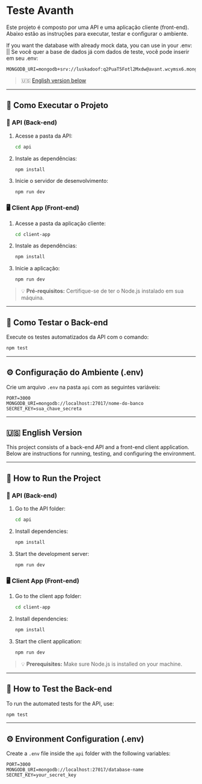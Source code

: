 # Teste Avanth

Este projeto é composto por uma API e uma aplicação cliente (front-end). Abaixo estão as instruções para executar, testar e configurar o ambiente.

If you want the database with already mock data, you can use in your .env: || Se você quer a base de dados já com dados de teste, você pode inserir em seu .env:

```
MONGODB_URI=mongodb+srv://luskadoof:q2PuaT5Fotl2Mxdw@avant.wcymsx6.mongodb.net/
```

> 🇺🇸 [English version below](#-english-version)

---

## 🚀 Como Executar o Projeto

### 📁 API (Back-end)

1. Acesse a pasta da API:
   ```bash
   cd api
   ```

2. Instale as dependências:
   ```bash
   npm install
   ```

3. Inicie o servidor de desenvolvimento:
   ```bash
   npm run dev
   ```

### 🖥️ Client App (Front-end)

1. Acesse a pasta da aplicação cliente:
   ```bash
   cd client-app
   ```

2. Instale as dependências:
   ```bash
   npm install
   ```

3. Inicie a aplicação:
   ```bash
   npm run dev
   ```

> 💡 **Pré-requisitos:** Certifique-se de ter o Node.js instalado em sua máquina.

---

## 🧪 Como Testar o Back-end

Execute os testes automatizados da API com o comando:

```bash
npm test
```

---

## ⚙️ Configuração do Ambiente (.env)

Crie um arquivo `.env` na pasta `api` com as seguintes variáveis:

```
PORT=3000
MONGODB_URI=mongodb://localhost:27017/nome-do-banco
SECRET_KEY=sua_chave_secreta
```

---

## 🇺🇸 English Version

This project consists of a back-end API and a front-end client application. Below are instructions for running, testing, and configuring the environment.

---

## 🚀 How to Run the Project

### 📁 API (Back-end)

1. Go to the API folder:
   ```bash
   cd api
   ```

2. Install dependencies:
   ```bash
   npm install
   ```

3. Start the development server:
   ```bash
   npm run dev
   ```

### 🖥️ Client App (Front-end)

1. Go to the client app folder:
   ```bash
   cd client-app
   ```

2. Install dependencies:
   ```bash
   npm install
   ```

3. Start the client application:
   ```bash
   npm run dev
   ```

> 💡 **Prerequisites:** Make sure Node.js is installed on your machine.

---

## 🧪 How to Test the Back-end

To run the automated tests for the API, use:

```bash
npm test
```

---

## ⚙️ Environment Configuration (.env)

Create a `.env` file inside the `api` folder with the following variables:

```
PORT=3000
MONGODB_URI=mongodb://localhost:27017/database-name
SECRET_KEY=your_secret_key
```
